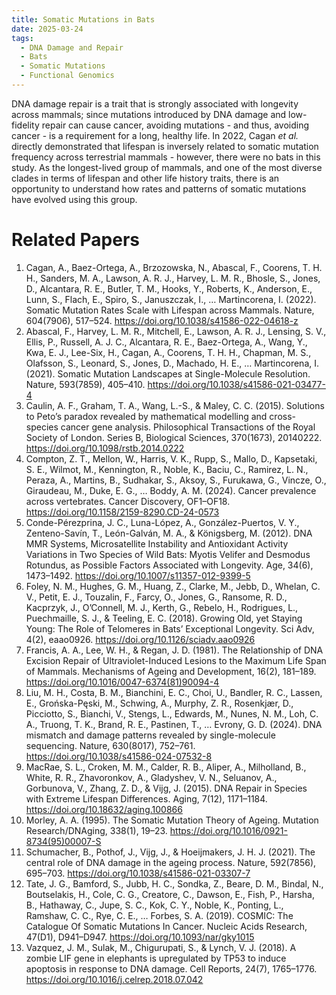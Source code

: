 ```yaml
---
title: Somatic Mutations in Bats
date: 2025-03-24
tags:
  - DNA Damage and Repair
  - Bats
  - Somatic Mutations
  - Functional Genomics
---
```


DNA damage repair is a trait that is strongly associated with longevity across mammals; since mutations introduced by DNA damage and low-fidelity repair can cause cancer, avoiding mutations - and thus, avoiding cancer - is a requirement for a long, healthy life. In 2022, Cagan _et al._ directly demonstrated that lifespan is inversely related to somatic mutation frequency across terrestrial mammals - however, there were no bats in this study. As the longest-lived group of mammals, and one of the most diverse clades in terms of lifespan and other life history traits, there is an opportunity to understand how rates and patterns of somatic mutations have evolved using this group.

<!--more-->

# Related Papers

1. Cagan, A., Baez-Ortega, A., Brzozowska, N., Abascal, F., Coorens, T. H. H., Sanders, M. A., Lawson, A. R. J., Harvey, L. M. R., Bhosle, S., Jones, D., Alcantara, R. E., Butler, T. M., Hooks, Y., Roberts, K., Anderson, E., Lunn, S., Flach, E., Spiro, S., Januszczak, I., … Martincorena, I. (2022). Somatic Mutation Rates Scale with Lifespan across Mammals. Nature, 604(7906), 517–524. https://doi.org/10.1038/s41586-022-04618-z
1. Abascal, F., Harvey, L. M. R., Mitchell, E., Lawson, A. R. J., Lensing, S. V., Ellis, P., Russell, A. J. C., Alcantara, R. E., Baez-Ortega, A., Wang, Y., Kwa, E. J., Lee-Six, H., Cagan, A., Coorens, T. H. H., Chapman, M. S., Olafsson, S., Leonard, S., Jones, D., Machado, H. E., … Martincorena, I. (2021). Somatic Mutation Landscapes at Single-Molecule Resolution. Nature, 593(7859), 405–410. https://doi.org/10.1038/s41586-021-03477-4
1. Caulin, A. F., Graham, T. A., Wang, L.-S., & Maley, C. C. (2015). Solutions to Peto’s paradox revealed by mathematical modelling and cross-species cancer gene analysis. Philosophical Transactions of the Royal Society of London. Series B, Biological Sciences, 370(1673), 20140222. https://doi.org/10.1098/rstb.2014.0222
1. Compton, Z. T., Mellon, W., Harris, V. K., Rupp, S., Mallo, D., Kapsetaki, S. E., Wilmot, M., Kennington, R., Noble, K., Baciu, C., Ramirez, L. N., Peraza, A., Martins, B., Sudhakar, S., Aksoy, S., Furukawa, G., Vincze, O., Giraudeau, M., Duke, E. G., … Boddy, A. M. (2024). Cancer prevalence across vertebrates. Cancer Discovery, OF1–OF18. https://doi.org/10.1158/2159-8290.CD-24-0573
1. Conde-Pérezprina, J. C., Luna-López, A., González-Puertos, V. Y., Zenteno-Savín, T., León-Galván, M. A., & Königsberg, M. (2012). DNA MMR Systems, Microsatellite Instability and Antioxidant Activity Variations in Two Species of Wild Bats: Myotis Velifer and Desmodus Rotundus, as Possible Factors Associated with Longevity. Age, 34(6), 1473–1492. https://doi.org/10.1007/s11357-012-9399-5
1. Foley, N. M., Hughes, G. M., Huang, Z., Clarke, M., Jebb, D., Whelan, C. V., Petit, E. J., Touzalin, F., Farcy, O., Jones, G., Ransome, R. D., Kacprzyk, J., O’Connell, M. J., Kerth, G., Rebelo, H., Rodrigues, L., Puechmaille, S. J., & Teeling, E. C. (2018). Growing Old, yet Staying Young: The Role of Telomeres in Bats’ Exceptional Longevity. Sci Adv, 4(2), eaao0926. https://doi.org/10.1126/sciadv.aao0926
1. Francis, A. A., Lee, W. H., & Regan, J. D. (1981). The Relationship of DNA Excision Repair of Ultraviolet-Induced Lesions to the Maximum Life Span of Mammals. Mechanisms of Ageing and Development, 16(2), 181–189. https://doi.org/10.1016/0047-6374(81)90094-4
1. Liu, M. H., Costa, B. M., Bianchini, E. C., Choi, U., Bandler, R. C., Lassen, E., Grońska-Pęski, M., Schwing, A., Murphy, Z. R., Rosenkjær, D., Picciotto, S., Bianchi, V., Stengs, L., Edwards, M., Nunes, N. M., Loh, C. A., Truong, T. K., Brand, R. E., Pastinen, T., … Evrony, G. D. (2024). DNA mismatch and damage patterns revealed by single-molecule sequencing. Nature, 630(8017), 752–761. https://doi.org/10.1038/s41586-024-07532-8
1. MacRae, S. L., Croken, M. M., Calder, R. B., Aliper, A., Milholland, B., White, R. R., Zhavoronkov, A., Gladyshev, V. N., Seluanov, A., Gorbunova, V., Zhang, Z. D., & Vijg, J. (2015). DNA Repair in Species with Extreme Lifespan Differences. Aging, 7(12), 1171–1184. https://doi.org/10.18632/aging.100866
1. Morley, A. A. (1995). The Somatic Mutation Theory of Ageing. Mutation Research/DNAging, 338(1), 19–23. https://doi.org/10.1016/0921-8734(95)00007-S
1. Schumacher, B., Pothof, J., Vijg, J., & Hoeijmakers, J. H. J. (2021). The central role of DNA damage in the ageing process. Nature, 592(7856), 695–703. https://doi.org/10.1038/s41586-021-03307-7
1. Tate, J. G., Bamford, S., Jubb, H. C., Sondka, Z., Beare, D. M., Bindal, N., Boutselakis, H., Cole, C. G., Creatore, C., Dawson, E., Fish, P., Harsha, B., Hathaway, C., Jupe, S. C., Kok, C. Y., Noble, K., Ponting, L., Ramshaw, C. C., Rye, C. E., … Forbes, S. A. (2019). COSMIC: The Catalogue Of Somatic Mutations In Cancer. Nucleic Acids Research, 47(D1), D941–D947. https://doi.org/10.1093/nar/gky1015
1. Vazquez, J. M., Sulak, M., Chigurupati, S., & Lynch, V. J. (2018). A zombie LIF gene in elephants is upregulated by TP53 to induce apoptosis in response to DNA damage. Cell Reports, 24(7), 1765–1776. https://doi.org/10.1016/j.celrep.2018.07.042
